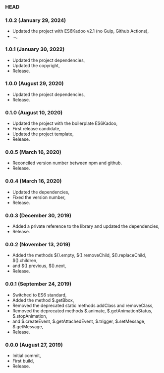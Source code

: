 ### HEAD


### 1.0.2 (January 29, 2024)

  * Updated the project with ES6Kadoo v2.1 (no Gulp, Github Actions),
  * ...,


### 1.0.1 (January 30, 2022)

  * Updated the project dependencies,
  * Updated the copyright,
  * Release.


### 1.0.0 (August 29, 2020)

  * Updated the project dependencies,
  * Release.


### 0.1.0 (August 10, 2020)

  * Updated the project with the boilerplate ES6Kadoo,
  * First release candidate,
  * Updated the project template,
  * Release.


### 0.0.5 (March 16, 2020)

  * Reconciled version number between npm and github.
  * Release.


### 0.0.4 (March 16, 2020)

  * Updated the dependencies,
  * Fixed the version number,
  * Release.


### 0.0.3 (December 30, 2019)

  * Added a private reference to the library and updated the dependencies,
  * Release.


### 0.0.2 (November 13, 2019)

  * Added the methods $().empty, $().removeChild, $().replaceChild, $().children,
  * and $().previous, $().next,
  * Release.


### 0.0.1 (September 24, 2019)

  * Switched to ES6 standard,
  * Added the method $.getBbox,
  * Removed the deprecated static methods addClass and removeClass,
  * Removed the deprecated methods $.animate, $.getAnimationStatus, $.stopAnimation,
  * and $.createEvent, $.getAttachedEvent, $.trigger, $.setMessage, $.getMessage,
  * Release.


### 0.0.0 (August 27, 2019)

  * Initial commit,
  * First build,
  * Release.
